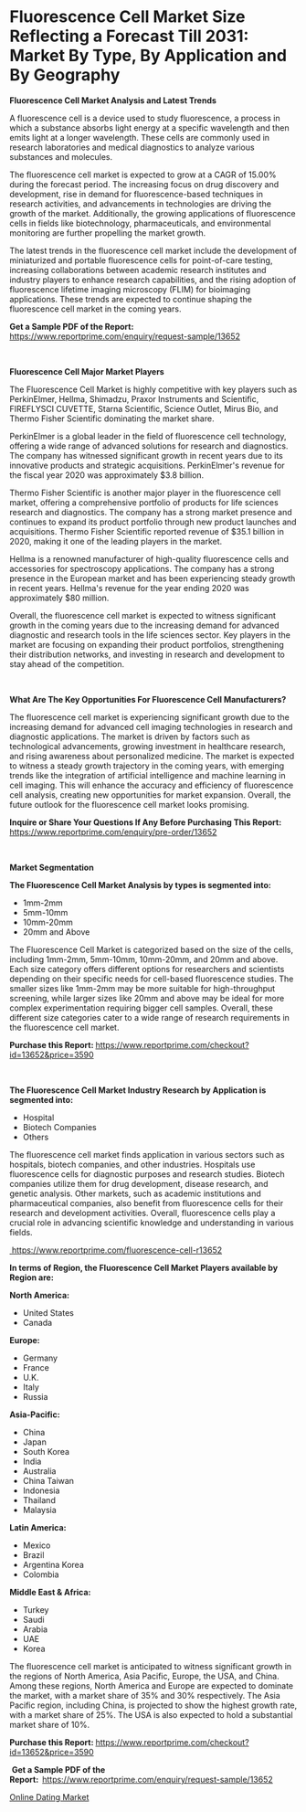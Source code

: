 <p><h1>Fluorescence Cell Market Size Reflecting a Forecast Till 2031: Market By Type, By Application and By Geography</h1></p><p><strong>Fluorescence Cell Market Analysis and Latest Trends</strong></p>
<p><p>A fluorescence cell is a device used to study fluorescence, a process in which a substance absorbs light energy at a specific wavelength and then emits light at a longer wavelength. These cells are commonly used in research laboratories and medical diagnostics to analyze various substances and molecules.</p><p>The fluorescence cell market is expected to grow at a CAGR of 15.00% during the forecast period. The increasing focus on drug discovery and development, rise in demand for fluorescence-based techniques in research activities, and advancements in technologies are driving the growth of the market. Additionally, the growing applications of fluorescence cells in fields like biotechnology, pharmaceuticals, and environmental monitoring are further propelling the market growth.</p><p>The latest trends in the fluorescence cell market include the development of miniaturized and portable fluorescence cells for point-of-care testing, increasing collaborations between academic research institutes and industry players to enhance research capabilities, and the rising adoption of fluorescence lifetime imaging microscopy (FLIM) for bioimaging applications. These trends are expected to continue shaping the fluorescence cell market in the coming years.</p></p>
<p><strong>Get a Sample PDF of the Report:&nbsp;</strong> <a href="https://www.reportprime.com/enquiry/request-sample/13652">https://www.reportprime.com/enquiry/request-sample/13652</a></p>
<p>&nbsp;</p>
<p><strong>Fluorescence Cell Major Market Players</strong></p>
<p><p>The Fluorescence Cell Market is highly competitive with key players such as PerkinElmer, Hellma, Shimadzu, Praxor Instruments and Scientific, FIREFLYSCI CUVETTE, Starna Scientific, Science Outlet, Mirus Bio, and Thermo Fisher Scientific dominating the market share. </p><p>PerkinElmer is a global leader in the field of fluorescence cell technology, offering a wide range of advanced solutions for research and diagnostics. The company has witnessed significant growth in recent years due to its innovative products and strategic acquisitions. PerkinElmer's revenue for the fiscal year 2020 was approximately $3.8 billion.</p><p>Thermo Fisher Scientific is another major player in the fluorescence cell market, offering a comprehensive portfolio of products for life sciences research and diagnostics. The company has a strong market presence and continues to expand its product portfolio through new product launches and acquisitions. Thermo Fisher Scientific reported revenue of $35.1 billion in 2020, making it one of the leading players in the market.</p><p>Hellma is a renowned manufacturer of high-quality fluorescence cells and accessories for spectroscopy applications. The company has a strong presence in the European market and has been experiencing steady growth in recent years. Hellma's revenue for the year ending 2020 was approximately $80 million.</p><p>Overall, the fluorescence cell market is expected to witness significant growth in the coming years due to the increasing demand for advanced diagnostic and research tools in the life sciences sector. Key players in the market are focusing on expanding their product portfolios, strengthening their distribution networks, and investing in research and development to stay ahead of the competition.</p></p>
<p>&nbsp;</p>
<p><strong>What Are The Key Opportunities For Fluorescence Cell Manufacturers?</strong></p>
<p><p>The fluorescence cell market is experiencing significant growth due to the increasing demand for advanced cell imaging technologies in research and diagnostic applications. The market is driven by factors such as technological advancements, growing investment in healthcare research, and rising awareness about personalized medicine. The market is expected to witness a steady growth trajectory in the coming years, with emerging trends like the integration of artificial intelligence and machine learning in cell imaging. This will enhance the accuracy and efficiency of fluorescence cell analysis, creating new opportunities for market expansion. Overall, the future outlook for the fluorescence cell market looks promising.</p></p>
<p><strong>Inquire or Share Your Questions If Any Before Purchasing This Report:</strong> <a href="https://www.reportprime.com/enquiry/pre-order/13652">https://www.reportprime.com/enquiry/pre-order/13652</a></p>
<p>&nbsp;</p>
<p><strong>Market Segmentation</strong></p>
<p><strong>The Fluorescence Cell Market Analysis by types is segmented into:</strong></p>
<p><ul><li>1mm-2mm</li><li>5mm-10mm</li><li>10mm-20mm</li><li>20mm and Above</li></ul></p>
<p><p>The Fluorescence Cell Market is categorized based on the size of the cells, including 1mm-2mm, 5mm-10mm, 10mm-20mm, and 20mm and above. Each size category offers different options for researchers and scientists depending on their specific needs for cell-based fluorescence studies. The smaller sizes like 1mm-2mm may be more suitable for high-throughput screening, while larger sizes like 20mm and above may be ideal for more complex experimentation requiring bigger cell samples. Overall, these different size categories cater to a wide range of research requirements in the fluorescence cell market.</p></p>
<p><strong>Purchase this Report:&nbsp;</strong><a href="https://www.reportprime.com/checkout?id=13652&price=3590">https://www.reportprime.com/checkout?id=13652&price=3590</a></p>
<p>&nbsp;</p>
<p><strong>The Fluorescence Cell Market Industry Research by Application is segmented into:</strong></p>
<p><ul><li>Hospital</li><li>Biotech Companies</li><li>Others</li></ul></p>
<p><p>The fluorescence cell market finds application in various sectors such as hospitals, biotech companies, and other industries. Hospitals use fluorescence cells for diagnostic purposes and research studies. Biotech companies utilize them for drug development, disease research, and genetic analysis. Other markets, such as academic institutions and pharmaceutical companies, also benefit from fluorescence cells for their research and development activities. Overall, fluorescence cells play a crucial role in advancing scientific knowledge and understanding in various fields.</p></p>
<p><a href="https://www.reportprime.com/fluorescence-cell-r13652">&nbsp;https://www.reportprime.com/fluorescence-cell-r13652</a></p>
<p><strong>In terms of Region, the Fluorescence Cell Market Players available by Region are:</strong></p>
<p>
    <p> <strong> North America: </strong>
        <ul>
            <li>United States</li>
            <li>Canada</li>
        </ul>
        </p> 
    <p> <strong> Europe: </strong>
        <ul>
            <li>Germany</li>
            <li>France</li>
            <li>U.K.</li>
            <li>Italy</li>
            <li>Russia</li>
        </ul>
        </p> 
    <p> <strong> Asia-Pacific: </strong>
        <ul>
            <li>China</li>
            <li>Japan</li>
            <li>South Korea</li>
            <li>India</li>
            <li>Australia</li>
            <li>China Taiwan</li>
            <li>Indonesia</li>
            <li>Thailand</li>
            <li>Malaysia</li>
        </ul>
        </p> 
    <p> <strong> Latin America: </strong>
        <ul>
            <li>Mexico</li>
            <li>Brazil</li>
            <li>Argentina Korea</li>
            <li>Colombia</li>
        </ul>
        </p> 
    <p> <strong> Middle East & Africa: </strong>
        <ul>
            <li>Turkey</li>
            <li>Saudi</li>
            <li>Arabia</li>
            <li>UAE</li>
            <li>Korea</li>
        </ul>
    </p>
    </p>
<p><p>The fluorescence cell market is anticipated to witness significant growth in the regions of North America, Asia Pacific, Europe, the USA, and China. Among these regions, North America and Europe are expected to dominate the market, with a market share of 35% and 30% respectively. The Asia Pacific region, including China, is projected to show the highest growth rate, with a market share of 25%. The USA is also expected to hold a substantial market share of 10%.</p></p>
<p><strong>Purchase this Report: </strong><a href="https://www.reportprime.com/checkout?id=13652&price=3590">https://www.reportprime.com/checkout?id=13652&price=3590</a></p>
<p>&nbsp;<strong>Get a Sample PDF of the Report:&nbsp;&nbsp;</strong><a href="https://www.reportprime.com/enquiry/request-sample/13652">https://www.reportprime.com/enquiry/request-sample/13652</a></p>
<p><strong></strong></p>
<p><p><a href="https://github.com/RichRobinson5/Market-Research-Report-List-5/blob/main/online-dating-market.md">Online Dating Market</a></p></p>